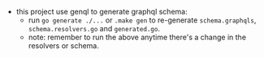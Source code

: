 * this project use genql to generate graphql schema:
  * run `go generate ./...` or `.make gen` to re-generate `schema.graphqls`, `schema.resolvers.go` and `generated.go`.
  * note: remember to run the above anytime there's a change in the resolvers or schema.
